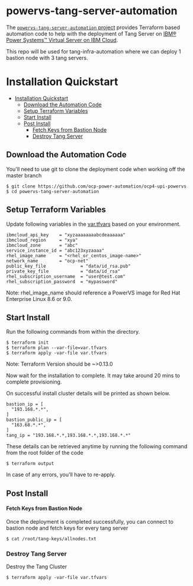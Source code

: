 # powervs-tang-server-automation

The [`powervs-tang-server-automation` project](https://github.com/IBM/powervs-tang-server-automation) provides Terraform based automation code to help with the deployment of Tang Server on [IBM® Power Systems™ Virtual Server on IBM Cloud](https://www.ibm.com/cloud/power-virtual-server).

This repo will be used for tang-infra-automation where we can deploy 1 bastion node with 3 tang servers.

# Installation Quickstart

- [Installation Quickstart](#installation-quickstart)
  - [Download the Automation Code](#download-the-automation-code)
  - [Setup Terraform Variables](#setup-terraform-variables)
  - [Start Install](#start-install)
  - [Post Install](#post-install)
      - [Fetch Keys from Bastion Node](#fetch-keys-from-bastion-node)
      - [Destroy Tang Server](#destroy-tang-server)

## Download the Automation Code

You'll need to use git to clone the deployment code when working off the master branch

```
$ git clone https://github.com/ocp-power-automation/ocp4-upi-powervs
$ cd powervs-tang-server-automation
```

## Setup Terraform Variables

Update following variables in the [var.tfvars](../var.tfvars) based on your environment.

```
ibmcloud_api_key    = "xyzaaaaaaaabcdeaaaaaa"
ibmcloud_region     = "xya"
ibmcloud_zone       = "abc"
service_instance_id = "abc123xyzaaaa"
rhel_image_name     = "<rhel_or_centos_image-name>"
network_name        = "ocp-net"
public_key_file             = "data/id_rsa.pub"
private_key_file            = "data/id_rsa"
rhel_subscription_username  = "user@test.com"
rhel_subscription_password  = "mypassword"
```

Note: rhel_image_name should reference a PowerVS image for Red Hat Enterprise Linux 8.6 or 9.0.

## Start Install

Run the following commands from within the directory.

```
$ terraform init
$ terraform plan --var-file=var.tfvars
$ terraform apply -var-file var.tfvars
```
Note: Terraform Version should be ~>0.13.0

Now wait for the installation to complete. It may take around 20 mins to complete provisioning.

On successful install cluster details will be printed as shown below.
```
bastion_ip = [
  "193.168.*.*",
]
bastion_public_ip = [
  "163.68.*.*",
]
tang_ip = "193.168.*.*,193.168.*.*,193.168.*.*"
```

These details can be retrieved anytime by running the following command from the root folder of the code
```
$ terraform output
```

In case of any errors, you'll have to re-apply. 

## Post Install


#### Fetch Keys from Bastion Node

Once the deployment is completed successfully, you can connect to bastion node and fetch keys for every tang server 

```
$ cat /root/tang-keys/allnodes.txt
```

### Destroy Tang Server

Destroy the Tang Cluster

```
$ terraform apply -var-file var.tfvars
```
